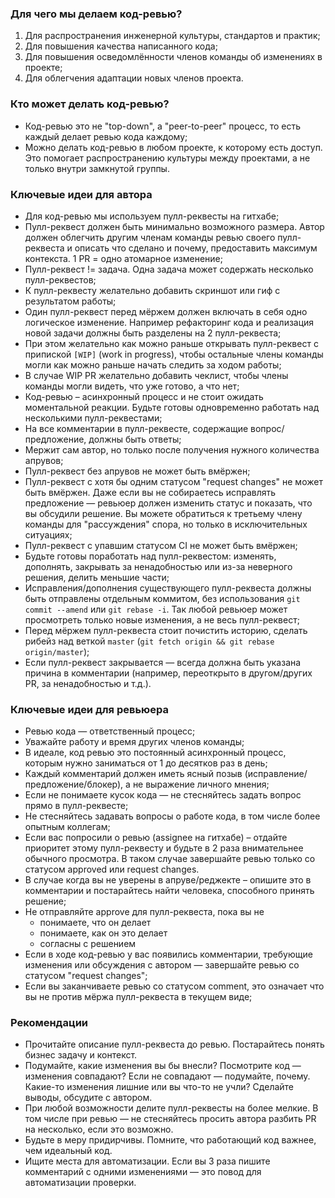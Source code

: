 ### Для чего мы делаем код-ревью?
1. Для распространения инженерной культуры, стандартов и практик;
1. Для повышения качества написанного кода;
1. Для повышения осведомлённости членов команды об изменениях в проекте;
1. Для облегчения адаптации новых членов проекта.

### Кто может делать код-ревью?
* Код-ревью это не "top-down", а "peer-to-peer" процесс, то есть каждый делает ревью кода каждому;
* Можно делать код-ревью в любом проекте, к которому есть доступ. Это помогает распространению культуры между проектами, а не только внутри замкнутой группы.

### Ключевые идеи для автора
* Для код-ревью мы используем пулл-реквесты на гитхабе;
* Пулл-реквест должен быть минимально возможного размера. Автор должен облегчить другим членам команды ревью своего пулл-реквеста и описать что сделано и почему, предоставить максимум контекста. 1 PR = одно атомарное изменение;
* Пулл-реквест != задача. Одна задача может содержать несколько пулл-реквестов;
* К пулл-реквесту желательно добавить скриншот или гиф с результатом работы;
* Один пулл-реквест перед мёржем должен включать в себя одно логическое изменение. Например рефакторинг кода и реализация новой задачи должны быть разделены на 2 пулл-реквеста;
* При этом желательно как можно раньше открывать пулл-реквест с припиской `[WIP]` (work in progress), чтобы остальные члены команды могли как можно раньше начать следить за ходом работы;
* В случае WIP PR желательно добавить чеклист, чтобы члены команды могли видеть, что уже готово, а что нет;
* Код-ревью – асинхронный процесс и не стоит ожидать моментальной реакции. Будьте готовы одновременно работать над несколькими пулл-реквестами;
* На все комментарии в пулл-реквесте, содержащие вопрос/предложение, должны быть ответы;
* Мержит сам автор, но только после получения нужного количества апрувов;
* Пулл-реквест без апрувов не может быть вмёржен;
* Пулл-реквест с хотя бы одним статусом "request changes" не может быть вмёржен. Даже если вы не собираетесь исправлять предложение — ревьюер должен изменить статус и показать, что вы обсудили решение. Вы можете обратиться к третьему члену команды для "рассуждения" спора, но только в исключительных ситуациях;
* Пулл-реквест с упавшим статусом CI не может быть вмёржен;
* Будьте готовы поработать над пулл-реквестом: изменять, дополнять, закрывать за ненадобностью или из-за неверного решения, делить меньшие части;
* Исправления/дополнения существующего пулл-реквеста должны быть отправлены отдельным коммитом, без использования `git commit --amend` или `git rebase -i`. Так любой ревьюер может просмотреть только новые изменения, а не весь пулл-реквест;
* Перед мёржем пулл-реквеста стоит почистить историю, сделать рибейз над веткой `master` (`git fetch origin && git rebase origin/master`);
* Если пулл-реквест закрывается — всегда должна быть указана причина в комментарии (например, переоткрыто в другом/других PR, за ненадобностью и т.д.).


### Ключевые идеи для ревьюера
* Ревью кода — ответственный процесс;
* Уважайте работу и время других членов команды;
* В идеале, код ревью это постоянный асинхронный процесс, которым нужно заниматься от 1 до десятков раз в день;
* Каждый комментарий должен иметь ясный позыв (исправление/предложение/блокер), а не выражение личного мнения;
* Если не понимаете кусок кода —  не стесняйтесь задать вопрос прямо в пулл-реквесте;
* Не стесняйтесь задавать вопросы о работе кода, в том числе более опытным коллегам;
* Если вас попросили о ревью (assignee на гитхабе) – отдайте приоритет этому пулл-реквесту и будьте в 2 раза внимательнее обычного просмотра. В таком случае завершайте ревью только со статусом approved или request changes. 
* В случае когда вы не уверены в апруве/реджекте – опишите это в комментарии и постарайтесь найти человека, способного принять решение;
* Не отправляйте approve для пулл-реквеста, пока вы не 
	* понимаете, что он делает
    * понимаете, как он это делает
    * согласны с решением
* Если в ходе код-ревью у вас появились комментарии, требующие изменения или обсуждения с автором — завершайте ревью со статусом "request changes";
* Если вы заканчиваете ревью со статусом comment, это означает что вы не против мёржа пулл-реквеста в текущем виде;


### Рекомендации
* Прочитайте описание пулл-реквеста до ревью. Постарайтесь понять бизнес задачу и контекст.
* Подумайте, какие изменения вы бы внесли? Посмотрите код — изменения совпадают? Если не совпадают — подумайте, почему. Какие-то изменения лишние или вы что-то не учли? Сделайте выводы, обсудите с автором.
* При любой возможности делите пулл-реквесты на более мелкие. В том числе при ревью — не стесняйтесь просить автора разбить PR на несколько, если это возможно.
* Будьте в меру придирчивы. Помните, что работающий код важнее, чем идеальный код.
* Ищите места для автоматизации. Если вы 3 раза пишите комментарий с одними изменениями — это повод для автоматизации проверки.

